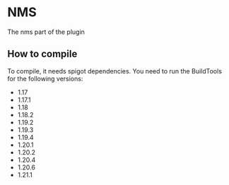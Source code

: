 # NMS

The nms part of the plugin

## How to compile

To compile, it needs spigot dependencies.
You need to run the BuildTools for the following versions:

- 1.17
- 1.17.1
- 1.18
- 1.18.2
- 1.19.2
- 1.19.3
- 1.19.4
- 1.20.1
- 1.20.2
- 1.20.4
- 1.20.6
- 1.21.1


